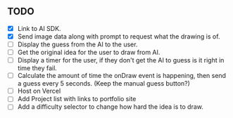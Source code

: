 ## TODO

- [x] Link to AI SDK.
- [x] Send image data along with prompt to request what the drawing is of.
- [ ] Display the guess from the AI to the user.
- [ ] Get the original idea for the user to draw from AI.
- [ ] Display a timer for the user, if they don't get the AI to guess is it right in time they fail.
- [ ] Calculate the amount of time the onDraw event is happening, then send a guess every 5 seconds. (Keep the manual guess button?)
- [ ] Host on Vercel
- [ ] Add Project list with links to portfolio site
- [ ] Add a difficulty selector to change how hard the idea is to draw.
